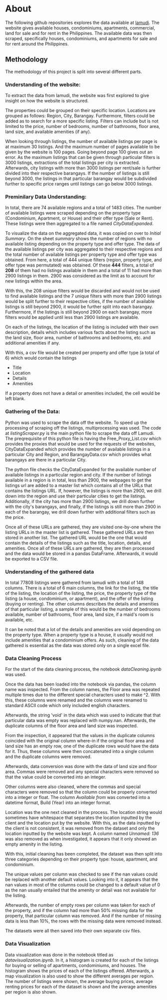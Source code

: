 # About

The following github repositories explores the data available at [lamudi](lamudi.com.ph). The website gives available houses, condominiums, apartments, commercial, 
land for sale and for rent in the Philippines. The available data was then scraped, specifically houses, condominiums, and apartments for sale and for rent around the Philippines.

## Methodology

The methodology of this project is split into several different parts.

### Understanding of the website:

To extract the data from lamudi, the website was first explored to give insight on how the website is structured. 

The properties could be grouped on their specific location. Locations are grouped as follows: Region, City, Barangay. Furthermore, filters could be added as to search for a more specific listing. Filters can include but is not limited to the price, number of bedrooms, number of bathrooms, floor area, land size, and available amenities (if any).

When looking through listings, the number of available listings per page is at maximum 30 listings. And the maximum number of pages available to be given by the website is 100 pages. Going beyond page 100 gives out an error. As the maximum listings that can be given through particular filters is 3000 listings, extractions of the total listings per city is extracted. Afterwards, city listings with more than 3000 listings per rent/sale is further divided into their respective barangays. If the number of listings is still beyond 3000, the listings in that particular barangay would be subdivided further to specific price ranges until listings can go below 3000 listings.

### Preminilary Data Understanding:

In total, there are 74 available regions and a total of 1483 cities. The number of available listings were scraped depending on the property type (Condominium, Apartment, or House) and their offer type (Sale or Rent). These listings were then aggregated to a file named *CityDataExpanded*.

To visualize the data on the aggregated data, it was copied on over to *Initial Summary*. On the sheet *summary* shows the number of regions with no available listing depending on the property type and offer type. The data of the available listings per city was aggregated to their respective regions and the total number of available listings per property type and offer type was obtained. From here, a total of 444 unique filters (region, property type, and offer type was permutated) was obtained. Of these **444** filters, a total of **208** of them had no listings available in them and a total of 11 had more than 2900 listings in them. 2900 was considered as the limit as to account for new listings within the area.

With this, the 208 unique filters would be discarded and would not be used to find available listings and the 7 unique filters with more than 2900 listings would be split further to their respective cities, if the number of available listings is still beyond 2900, it would be further split into each barangay. Furthermore, if the listings is still beyond 2900 on each barangay, more filters would be applied until less than 2900 listings are available.

On each of the listings, the location of the listing is included with their own description, details which includes various facts about the listing such as the land size, floor area, number of bathrooms and bedrooms, etc. and additional amenities if any. 

With this, a csv file would be created per property and offer type (a total of 6) which would contain the listings
- Title
- Location
- Details
- Amenities

If a property does not have a detail or amenities included, the cell would be left blank.

### Gathering of the Data:

Python was used to scrape the data off the website. To speed up the processing of scraping off the listings, multiprocessing was used. The code at *listingScraper.py* is the main python file to scrape the data off Lamudi. The preqrequisite of this python file is having the Free_Proxy_List.csv which provides the proxies that would be used for the requests of the websites, CityDataExpanded which provides the number of available listings in a particular City and Region, and BarangayData.csv which provides what barangays are there in a particular City.

The python file checks the CityDataExpanded for the available number of available listings in a particular region and city. If the number of listings available in a region is in total, less than 2900, the webpages to get the listings url are added to a master list which contains all of the URLs that contains the listings URL. If, however, the listings is more than 2900, we drill down into the region and use their particular cities to get the listings. Additionally, if the city has more than 2900 listings, we drill down further with the city's barangays, and finally, if the listings is still more than 2900 in each of the barangay, we drill down further with additional filters such as the price. 

Once all of these URLs are gathered, they are visited one-by-one where the listing URLs in the master list is gathered. These gathered URLs are then stored in another list. The gathered URL would be the one that would contain the details of the listings such as the title, location, details, and amenities. Once all of these URLs are gathered, they are then processed and the data would be stored in a pandas DataFrame. Afterwards, it would be exported to a CSV file.

### Understanding of the gathered data
In total 77808 listings were gathered from lamudi with a total of 148 columns. There is a total of 6 main columns, the link for the listing, the title of the listing, the location of the listing, the price, the property type of the listing (a house, condominium, or apartment), and the offer of the listing (buying or renting). The other columns describes the details and amenities of that particular listing, a sample of this would be the number of bedrooms available, number of bathrooms, floor area, land size, if a maid's room is available, etc. 

It can be noted that a lot of the details and amenities are void depending on the property type. When a property type is a house, it usually would not include amenities that a condominium offers. As such, cleaning of the data gathered is essential as the data was stored only on a single excel file.

### Data Cleaning Process

For the start of the data cleaning process, the notebook *dataCleaning.ipynb* was used.

Once the data has been loaded into the notebook via pandas, the column name was inspected. From the column names, the Floor area was repeated multiple times due to the different special characters used to make ^2. With this, these columns were renamed and the columns were renamed to standard ASCII code which only included english characters.

Afterwards, the string 'void' in the data which was used to indicate that that particular data was empty was replaced with numpy.nan. Afterwards, the duplicate columns of the floor area and land size was inspected.

From the inspection, it appeared that the values in the duplicate columns coincided with the original column where-in if the original floor area and land size has an empty row, one of the duplicate rows would have the data for it. Thus, these columns were then concatenated into a single column and the duplicate columns were removed.

Afterwards, data conversion was done with the data of land size and floor area. Commas were removed and any special characters were removed so that the value could be converted into an integer.

Other columns were also cleaned, where the commas and special characters were removed so that the column could be properly converted into a integer or float. The column *Available from* was converted into a datetime format, Build (Year) into an integer format.

Location was the one next cleaned in the process. The location string would sometimes have whitespace that separates the location inputted by the client and the location put by the website. With this, as the data inputted by the client is not consistent, it was removed from the dataset and only the location inputted by the website was kept. A column named *Unnamed: 136* was also removed as when investigated, it appears that it only showed an empty amenity in the listing. 

With this, initial cleaning has been completed, the dataset was then split into three categories depending on their property type: house, apartment, and condominium.

The unique values per column was checked to see if the nan values could be replaced with another default values. Looking into it, it appears that the nan values in most of the columns could be changed to a default value of 0 as the nan usually entailed that the amenity or detail was not available for the listing.

Afterwards, the number of empty rows per column was taken for each of the property, and if the column had more than 50% missing data for the property, that particular column was removed. And if the number of missing data is less than 10%, the rows with the missing data were removed instead.

The datasets were all then saved into their own separate csv files.

### Data Visualization

Data visualization was done in the notebook titled as *datavisualization.ipynb*. In it, a histogram is created for each of the listings for buying or selling of apartments, condominiums, and houses. The histogram shows the prices of each of the listings offered. Afterwards, a map visualization is also used to show the different averages per region. The number of listings were shown, the average buying prices, average renting prices for each of the dataset is shown and the average amenities per region is also shown.
